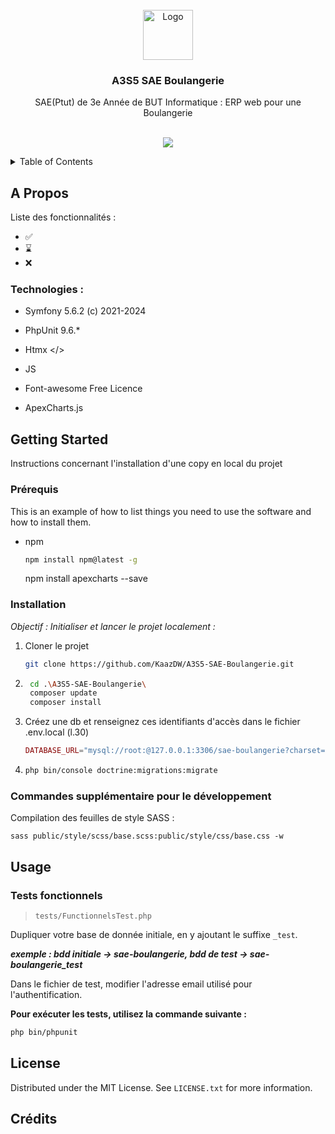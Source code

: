 

<!-- PROJECT LOGO -->
<br />
<div align="center">
  <a href="https://github.com/">
    <img src="images/logo.png" alt="Logo" width="80" height="80">
  </a>

  <h3 align="center">A3S5 SAE Boulangerie</h3>

  <p align="center">
    SAE(Ptut) de 3e Année de BUT Informatique : ERP web pour une Boulangerie
    <br />
    <br />
  </p>
</div>

<p align="center">
  <a href="https://skillicons.dev">
    <img src="https://skillicons.dev/icons?i=symfony,sass,js" />
  </a>
</p>

<!-- TABLE OF CONTENTS -->
<details>
  <summary>Table of Contents</summary>
  <ol>
    <li>
      <a href="#about-the-project">About The Project</a>
      <ul>
        <li><a href="#built-with">Built With</a></li>
      </ul>
    </li>
    <li>
      <a href="#getting-started">Getting Started</a>
      <ul>
        <li><a href="#prerequisites">Prerequisites</a></li>
        <li><a href="#installation">Installation</a></li>
      </ul>
    </li>
    <li><a href="#usage">Usage</a></li>
    <li><a href="#roadmap">Roadmap</a></li>
    <li><a href="#contributing">Contributing</a></li>
    <li><a href="#license">License</a></li>
    <li><a href="#contact">Contact</a></li>
    <li><a href="#acknowledgments">Acknowledgments</a></li>
  </ol>
</details>



<!-- ABOUT THE PROJECT -->
## A Propos

Liste des fonctionnalités : 
- ✅
- ⌛
- ❌

### Technologies : 
- Symfony 5.6.2 (c) 2021-2024
- PhpUnit 9.6.*
- Htmx </>
- JS


- Font-awesome Free Licence
- ApexCharts.js 




<!-- GETTING STARTED -->
## Getting Started

Instructions concernant l'installation d'une copy en local du projet

### Prérequis

This is an example of how to list things you need to use the software and how to install them.
* npm
  ```sh
  npm install npm@latest -g
  ```
  npm install apexcharts --save

### Installation

_Objectif : Initialiser et lancer le projet localement :_
1. Cloner le projet
    ```sh
    git clone https://github.com/KaazDW/A3S5-SAE-Boulangerie.git
    ```
2. ```sh
    cd .\A3S5-SAE-Boulangerie\
    composer update
    composer install
3. Créez une db et renseignez ces identifiants d'accès dans le fichier .env.local (l.30)
    ```php
    DATABASE_URL="mysql://root:@127.0.0.1:3306/sae-boulangerie?charset=utf8"
    ```
3. ```sh
   php bin/console doctrine:migrations:migrate
   ```
   
### Commandes supplémentaire pour le développement
Compilation des feuilles de style SASS : 
``` 
sass public/style/scss/base.scss:public/style/css/base.css -w
```

<!-- USAGE EXAMPLES -->
## Usage
### Tests fonctionnels
> `tests/FunctionnelsTest.php`

Dupliquer votre base de donnée initiale, en y ajoutant le suffixe `_test`.

***exemple : bdd initiale -> sae-boulangerie, bdd de test -> sae-boulangerie_test***

Dans le fichier de test, modifier l'adresse email utilisé pour l'authentification.

**Pour exécuter les tests, utilisez la commande suivante :**
```sh
php bin/phpunit
```


<!-- LICENSE -->
## License

Distributed under the MIT License. See `LICENSE.txt` for more information.


<!-- Sources -->
## Crédits


